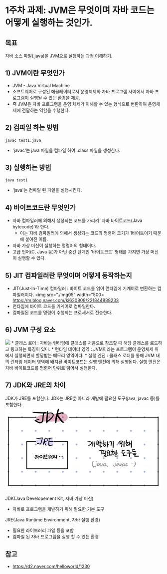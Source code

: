 # 1주차 과제: JVM은 무엇이며 자바 코드는 어떻게 실행하는 것인가. #

## 목표 ##
자바 소스 파일(.java)을 JVM으로 실행하는 과정 이해하기.



## 1) JVM이란 무엇인가 ##
* JVM - Java Virtual Machine
* 소프트웨어로 구성된 에뮬레이터로서 운영체제와 자바 프로그램 사이에서 자바 프로그램이 실행될 수 있는 환경을 제공. 
* 즉 JVM은 자바 프로그램을 운영 체제가 이해할 수 있는 형식으로 변환하여 운영체제에 전달하는 역할을 수행한다.


## 2) 컴파일 하는 방법 ##
`javac test1.java`
* 'javac'는 java 파일을 컴파일 하여 .class 파일을 생성한다.


## 3) 실행하는 방법 ##
`java test1`
* 'java'는 컴파일 된 파일을 실행시킨다.


## 4) 바이트코드란 무엇인가 ##
* 자바 컴파일러에 의해서 생성되는 코드를 가리켜 '자바 바이트코드(Java bytecode)'라 한다.
	* 이는 자바 컴파일러에 의해서 생성되는 코드의 명령어 크기가 1바이트이기 때문에 붙여진 이름.
* 자바 가상 머신이 실행하는 명령어의 형태이다.
* 고급 언어(C, Java 등)가 아닌 중간 단계인 '바이트코드' 형태를 가지면 가상 머신이 실행할 수 있다.


## 5) JIT 컴파일러란 무엇이며 어떻게 동작하는지 ##
* JIT(Just-In-Time) 컴파일러 : 바이트 코드를 읽어 런타임에 기계어로 변환하는 컴파일러이다.
<img src="./img05" width="500>
https://m.blog.naver.com/ki630808/221844888233
* 런타임에 바이트 코드를 기계어로 컴파일한다.
* 컴파일된 코드를 명령이 수행되는 프로세서로 전송한다.

## 6) JVM 구성 요소 ##
<img src="./img06" width="500">
* 클래스 로더 : 자바는 런타임에 클래스를 처음으로 참조할 때 해당 클래스를 로드하고 링크하는 특징이 있다.
* 런타임 데이터 영역 : JVM이라는 프로그램이 운영체제 위에서 실행되면서 할당받는 메모리 영역이다.
* 실행 엔진 : 클래스 로더를 통해 JVM 내의 런타임 데이터 영역에 배치된 바이트코드는 실행 엔진에 의해 실행된다. 실행 엔진은 자바 바이트코드를 명령어 단위로 읽어서 실행한다. 

## 7) JDK와 JRE의 차이 ##
JDK가 JRE를 포함한다. JDK는 JRE뿐 아니라 개발에 필요한 도구(java, javac 등)를 포함한다.
<img src="./img07.jpg" width="500">

JDK(Java Developement Kit, 자바 가상 머신)
* 자바로 프로그램을 개발하기 위해 필요한 기본 도구

JRE(Java Runtime Environment, 자바 실행 환경)
* 필요한 라이브러리 파일 등을 포함
* 컴파일 된 자바 프로그램을 실행 할 수 있는 환경


## 참고 ##
* https://d2.naver.com/helloworld/1230